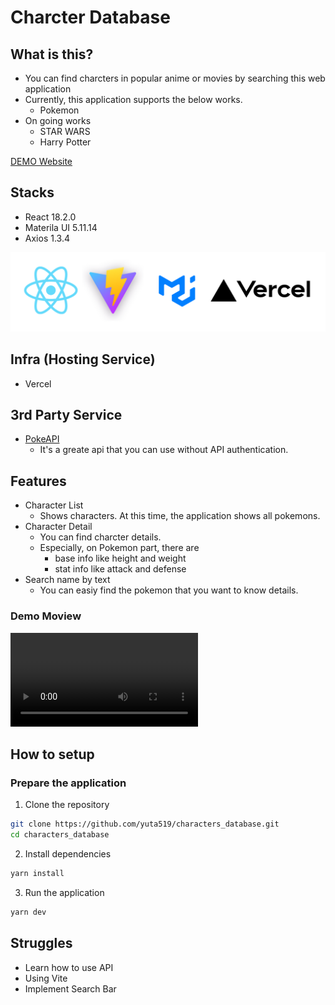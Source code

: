 # Charcter Database

## What is this?
- You can find charcters in popular anime or movies by searching this web application
- Currently, this application supports the below works.
  - Pokemon 
- On going works
  - STAR WARS
  - Harry Potter

[DEMO Website](https://characters-database.vercel.app/)

## Stacks
- React 18.2.0
- Materila UI 5.11.14
- Axios 1.3.4
<img src="./docs/used_stacks.png">

## Infra (Hosting Service)
- Vercel

## 3rd Party Service
- [PokeAPI](https://pokeapi.co/docs/v2#pokemonstat)
    - It's a greate api that you can use without API authentication.

## Features
- Character List
  - Shows characters. At this time, the application shows all pokemons.
- Character Detail 
  - You can find charcter details.
  - Especially, on Pokemon part, there are 
    - base info like height and weight
    - stat info like attack and defense
- Search name by text
  - You can easiy find the pokemon that you want to know details.

### Demo Moview
![Image](./docs/demo.mp4) 


## How to setup

### Prepare the application
1. Clone the repository
```bash
git clone https://github.com/yuta519/characters_database.git
cd characters_database
```

2. Install dependencies
```bash
yarn install
```

3. Run the application
```bash
yarn dev
```

## Struggles
- Learn how to use API
- Using Vite
- Implement Search Bar

